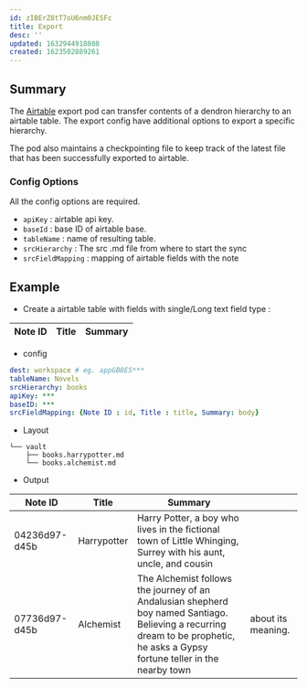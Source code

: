 ```yaml
---
id: zIBErZ8tT7oU6nm0JESFc
title: Export
desc: ''
updated: 1632944918808
created: 1623502889261
---
```



## Summary

The [Airtable](https://airtable.com/) export pod can transfer contents of a dendron hierarchy to an airtable table. The export config have additional options to export a specific hierarchy.

The pod also maintains a checkpointing file to keep track of the latest file that has been successfully exported to airtable.


### Config Options
All the config options are required.
- `apiKey` :  airtable api key.
- `baseId` :  base ID of airtable base.
- `tableName` : name of resulting table.
- `srcHierarchy` : The src .md file from where to start the sync
- `srcFieldMapping` : mapping of airtable fields with the note


## Example

- Create a airtable table with fields with single/Long text field type  : 

Note ID | Title | Summary
---------|----------|---------



- config
```yml
dest: workspace # eg. appGB8ES***
tableName: Novels
srcHierarchy: books
apiKey: ***
baseID: ***
srcFieldMapping: {Note ID : id, Title : title, Summary: body}
```

- Layout
```
└── vault
    ├── books.harrypotter.md
    └── books.alchemist.md
```

- Output

| Note ID       | Title       | Summary                                                                                                                                                                        |                    |
| ------------- | ----------- | ------------------------------------------------------------------------------------------------------------------------------------------------------------------------------ | ------------------ |
| 04236d97-d45b | Harrypotter | Harry Potter, a boy who lives in the fictional town of Little Whinging, Surrey with his aunt, uncle, and cousin                                                                |                    |
| 07736d97-d45b | Alchemist   | The Alchemist follows the journey of an Andalusian shepherd boy named Santiago. Believing a recurring dream to be prophetic, he asks a Gypsy fortune teller in the nearby town | about its meaning. |



 